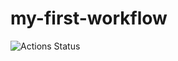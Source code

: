 # my-first-workflow
![Actions Status](https://github.com/ArtZemskov/my-first-workflow/actions/workflows/hello-world.yml/badge.svg)